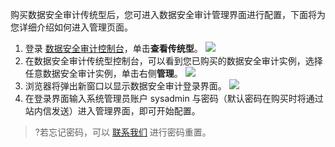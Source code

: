 购买数据安全审计传统型后，您可进入数据安全审计管理界面进行配置，下面将为您详细介绍如何进入管理页面。
1. 登录 [数据安全审计控制台](https://console.cloud.tencent.com/cds/audit)，单击**查看传统型**。
![](https://qcloudimg.tencent-cloud.cn/raw/a11ac28caa6723116de77cd91de981bf.png)
2. 在数据安全审计传统型控制台，可以看到您已购买的数据安全审计实例，选择任意数据安全审计实例，单击右侧**管理**。
![](https://main.qcloudimg.com/raw/bd15c881024056879e84b54afe30e1d2.png)
3. 浏览器将弹出新窗口以显示数据安全审计登录界面。
![](https://main.qcloudimg.com/raw/de6032522e2453a03f118082d6cd7671.png)
4. 在登录界面输入系统管理员账户 sysadmin 与密码（默认密码在购买时将通过站内信发送）进入管理界面，即可开始配置。
>?若忘记密码，可以 [联系我们](https://cloud.tencent.com/online-service?from=connect-us) 进行密码重置。
